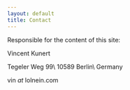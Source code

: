 ```yaml
---
layout: default
title: Contact
---
```


Responsible for the content of this site:

Vincent Kunert

Tegeler Weg 99\\
10589 Berlin\\
Germany

vin *at* lolnein.com
